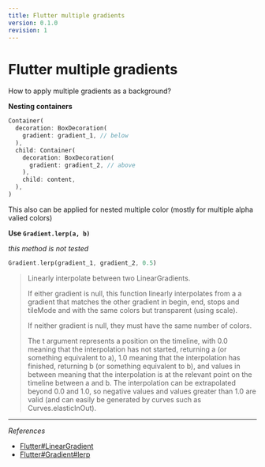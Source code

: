 ```yaml
---
title: Flutter multiple gradients
version: 0.1.0
revision: 1
---
```


# Flutter multiple gradients

How to apply multiple gradients as a background?

**Nesting containers**

```dart
Container(
  decoration: BoxDecoration(
    gradient: gradient_1, // below
  ),
  child: Container(
    decoration: BoxDecoration(
      gradient: gradient_2, // above
    ),
    child: content,
  ),
)
```

This also can be applied for nested multiple color (mostly for multiple alpha valied colors)

**Use `Gradient.lerp(a, b)`**

_this method is not tested_

<!-- Not tested -->

```dart
Gradient.lerp(gradient_1, gradient_2, 0.5)
```

> Linearly interpolate between two LinearGradients.
>
> If either gradient is null, this function linearly interpolates from a a gradient that matches the other gradient in begin, end, stops and tileMode and with the same colors but transparent (using scale).
>
> If neither gradient is null, they must have the same number of colors.
>
> The t argument represents a position on the timeline, with 0.0 meaning that the interpolation has not started, returning a (or something equivalent to a), 1.0 meaning that the interpolation has finished, returning b (or something equivalent to b), and values in between meaning that the interpolation is at the relevant point on the timeline between a and b. The interpolation can be extrapolated beyond 0.0 and 1.0, so negative values and values greater than 1.0 are valid (and can easily be generated by curves such as Curves.elasticInOut).

---

_References_

- [Flutter#LinearGradient](https://api.flutter.dev/flutter/painting/LinearGradient-class.html)
- [Flutter#Gradient#lerp](https://api.flutter.dev/flutter/painting/Gradient/lerp.html)
